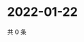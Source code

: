 # 2022-01-22

共 0 条

<!-- BEGIN WEIBO -->
<!-- 最后更新时间 Sat Jan 22 2022 12:14:07 GMT+0800 (China Standard Time) -->

<!-- END WEIBO -->
